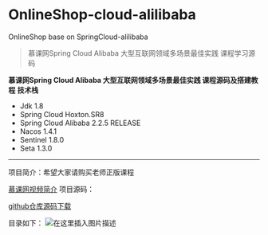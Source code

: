 # OnlineShop-cloud-alilibaba
OnlineShop  base on  SpringCloud-alilibaba


> 慕课网Spring Cloud Alibaba 大型互联网领域多场景最佳实践 课程学习源码


**慕课网Spring Cloud Alibaba 大型互联网领域多场景最佳实践 课程源码及搭建教程**
**技术栈**

- Jdk 1.8
- Spring Cloud Hoxton.SR8
- Spring Cloud Alibaba 2.2.5 RELEASE
- Nacos 1.4.1
- Sentinel 1.8.0
- Seta 1.3.0

 ------
项目简介：希望大家请购买老师正版课程

[慕课网视频简介](https://coding.imooc.com/class/508.html)
项目源码：

[github仓库源码下载](https://github.com/codingxin/OnlineShop-cloud-alilibaba)

目录如下：
![在这里插入图片描述](https://user-images.githubusercontent.com/24818340/143671210-b288acd6-128b-470f-abda-8bf39eee1f1d.png)